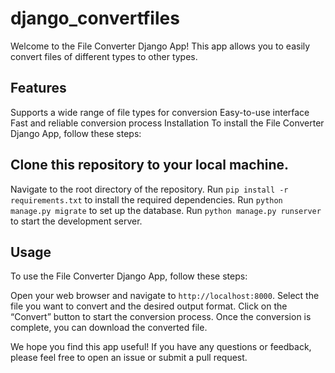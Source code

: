 # django_convertfiles

Welcome to the File Converter Django App! This app allows you to easily convert files of different types to other types.

## Features
Supports a wide range of file types for conversion
Easy-to-use interface
Fast and reliable conversion process
Installation
To install the File Converter Django App, follow these steps:

## Clone this repository to your local machine.
Navigate to the root directory of the repository.
Run `pip install -r requirements.txt`  to install the required dependencies.
Run `python manage.py migrate` to set up the database.
Run `python manage.py runserver` to start the development server.

## Usage
To use the File Converter Django App, follow these steps:

Open your web browser and navigate to `http://localhost:8000`.
Select the file you want to convert and the desired output format.
Click on the “Convert” button to start the conversion process.
Once the conversion is complete, you can download the converted file.

We hope you find this app useful! If you have any questions or feedback, please feel free to open an issue or submit a pull request.